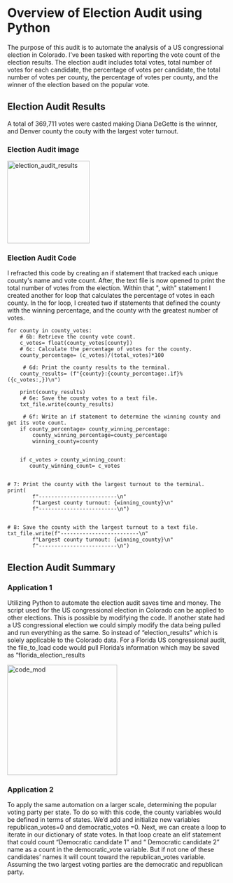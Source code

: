 # Overview of Election Audit using Python
The purpose of this audit is to automate the analysis of a US congressional election in Colorado. I’ve been tasked with reporting the vote count of the election results. The election audit includes total votes, total number of votes for each candidate, the percentage of votes per candidate, the total number of votes per county, the percentage of votes per county, and the winner of the election based on the popular vote.

## Election Audit Results
A total of 369,711 votes were casted making Diana DeGette is the winner, and Denver county the couty with the largest voter turnout.
### Election Audit image
<img width="188" alt="election_audit_results" src="https://user-images.githubusercontent.com/87162266/133898646-de0d7911-b1bc-45eb-9a8e-84a2ffae9d1a.PNG">

### Election Audit Code

I refracted this code by creating an if statement that tracked each unique county's name and vote count. After, the text file is now opened to print the total number of votes from the election. Within that ", with" statement I created another for loop that calculates the percentage of votes in each county. In the for loop, I created two if statements that defined the county with the winning percentage, and the county with the greatest number of votes.




    for county in county_votes:
        # 6b: Retrieve the county vote count.
        c_votes= float(county_votes[county])
        # 6c: Calculate the percentage of votes for the county.
        county_percentage= (c_votes)/(total_votes)*100

         # 6d: Print the county results to the terminal.
        county_results= (f"{county}:{county_percentage:.1f}%({c_votes:,})\n")

        print(county_results)
         # 6e: Save the county votes to a text file.
        txt_file.write(county_results)
        
         # 6f: Write an if statement to determine the winning county and get its vote count.
        if county_percentage> county_winning_percentage:
            county_winning_percentage=county_percentage
            winning_county=county

        
        if c_votes > county_winning_count:
           county_winning_count= c_votes
         

    # 7: Print the county with the largest turnout to the terminal.
    print(
            f"-------------------------\n"
            f"Largest county turnout: {winning_county}\n"
            f"-------------------------\n")
        

    # 8: Save the county with the largest turnout to a text file.
    txt_file.write(f"-------------------------\n"
            f"Largest county turnout: {winning_county}\n"
            f"-------------------------\n")






## Election Audit Summary
### Application 1
Utilizing Python to automate the election audit saves time and money. The script used for the US congressional election in Colorado can be applied to other elections. This is possible by modifying the code. If another state had a US congressional election we could simply modify the data being pulled and run everything as the same. So instead of “election_results” which is solely applicable to the Colorado data. For a Florida US congressional audit, the file_to_load code would pull Florida’s information which may be saved as “florida_election_results

<img width="251" alt="code_mod" src="https://user-images.githubusercontent.com/87162266/133905489-16fb4955-38c9-4767-9809-c365ec8fea35.PNG">

### Application 2
To apply the same automation on a larger scale, determining the popular voting party per state.  To do so with this code, the county variables would be defined in terms of states. We’d add and initialize new variables republican_votes=0 and democratic_votes =0. Next, we can create a loop to iterate in our dictionary of state votes. In that loop create an elif statement that could count “Democratic candidate 1” and “ Democratic candidate 2” name as a count in the democratic_vote variable. But if not one of these candidates’ names it will count toward the republican_votes variable. Assuming the two largest voting parties are the democratic and republican party.
